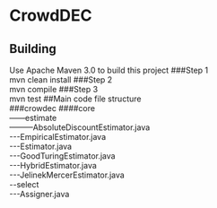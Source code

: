 # CrowdDEC

## Building  
Use Apache Maven 3.0 to build this project
###Step 1  
    mvn clean install
###Step 2  
    mvn compile
###Step 3  
    mvn test 
##Main code file structure  
###crowdec
####core  
——estimate  
———AbsoluteDiscountEstimator.java  
---EmpiricalEstimator.java  
---Estimator.java  
---GoodTuringEstimator.java  
---HybridEstimator.java  
---JelinekMercerEstimator.java  
--select  
---Assigner.java  





